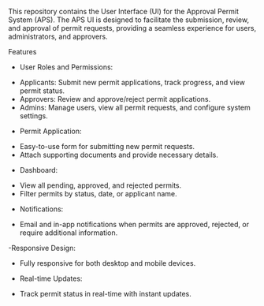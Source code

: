 This repository contains the User Interface (UI) for the Approval Permit System (APS). The APS UI is designed to facilitate the submission, review, and approval of permit requests, providing a seamless experience for users, administrators, and approvers.

Features
- User Roles and Permissions:
* Applicants: Submit new permit applications, track progress, and view permit status.
* Approvers: Review and approve/reject permit applications.
* Admins: Manage users, view all permit requests, and configure system settings.

- Permit Application:
* Easy-to-use form for submitting new permit requests.
* Attach supporting documents and provide necessary details.

- Dashboard:
* View all pending, approved, and rejected permits.
* Filter permits by status, date, or applicant name.

- Notifications:
* Email and in-app notifications when permits are approved, rejected, or require additional information.

-Responsive Design:
* Fully responsive for both desktop and mobile devices.

- Real-time Updates:
* Track permit status in real-time with instant updates.
